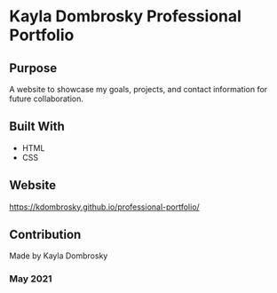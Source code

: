 # Kayla Dombrosky Professional Portfolio

## Purpose
A website to showcase my goals, projects, and contact information for future collaboration. 

## Built With
* HTML
* CSS

## Website
https://kdombrosky.github.io/professional-portfolio/

## Contribution
Made by Kayla Dombrosky

### May 2021